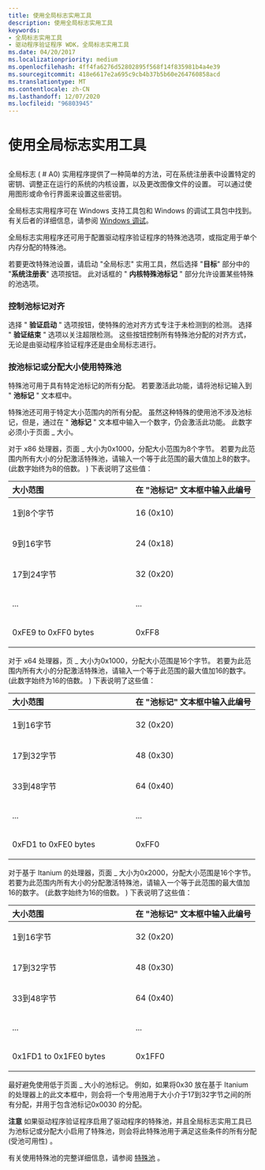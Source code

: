 ```yaml
---
title: 使用全局标志实用工具
description: 使用全局标志实用工具
keywords:
- 全局标志实用工具
- 驱动程序验证程序 WDK，全局标志实用工具
ms.date: 04/20/2017
ms.localizationpriority: medium
ms.openlocfilehash: 4ff4fa6276d52802895f568f14f835981b4a4e39
ms.sourcegitcommit: 418e6617e2a695c9cb4b37b5b60e264760858acd
ms.translationtype: MT
ms.contentlocale: zh-CN
ms.lasthandoff: 12/07/2020
ms.locfileid: "96803945"
---
```

# <a name="using-the-global-flags-utility"></a>使用全局标志实用工具


## <span id="ddk_using_the_global_flags_utility_tools"></span><span id="DDK_USING_THE_GLOBAL_FLAGS_UTILITY_TOOLS"></span>


全局标志 ( # A0) 实用程序提供了一种简单的方法，可在系统注册表中设置特定的密钥、调整正在运行的系统的内核设置，以及更改图像文件的设置。 可以通过使用图形或命令行界面来设置这些密钥。

全局标志实用程序可在 Windows 支持工具包和 Windows 的调试工具包中找到。 有关后者的详细信息，请参阅 [Windows 调试](../debugger/index.md)。

全局标志实用程序还可用于配置驱动程序验证程序的特殊池选项，或指定用于单个内存分配的特殊池。

若要更改特殊池设置，请启动 "全局标志" 实用工具，然后选择 "**目标**" 部分中的 "**系统注册表**" 选项按钮。 此对话框的 " **内核特殊池标记** " 部分允许设置某些特殊的池选项。

### <a name="span-idcontrolling_pool_tag_alignmentspanspan-idcontrolling_pool_tag_alignmentspancontrolling-pool-tag-alignment"></a><span id="controlling_pool_tag_alignment"></span><span id="CONTROLLING_POOL_TAG_ALIGNMENT"></span>控制池标记对齐

选择 " **验证启动** " 选项按钮，使特殊的池对齐方式专注于未检测到的检测。 选择 " **验证结束** " 选项以关注超限检测。 这些按钮控制所有特殊池分配的对齐方式，无论是由驱动程序验证程序还是由全局标志进行。

### <a name="span-idusing_special_pool_by_pool_tag_or_allocation_sizespanspan-idusing_special_pool_by_pool_tag_or_allocation_sizespanusing-special-pool-by-pool-tag-or-allocation-size"></a><span id="using_special_pool_by_pool_tag_or_allocation_size"></span><span id="USING_SPECIAL_POOL_BY_POOL_TAG_OR_ALLOCATION_SIZE"></span>按池标记或分配大小使用特殊池

特殊池可用于具有特定池标记的所有分配。 若要激活此功能，请将池标记输入到 " **池标记** " 文本框中。

特殊池还可用于特定大小范围内的所有分配。 虽然这种特殊的使用池不涉及池标记，但是，通过在 " **池标记** " 文本框中输入一个数字，仍会激活此功能。 此数字必须小于页面 \_ 大小。

对于 x86 处理器，页面 \_ 大小为0x1000，分配大小范围为8个字节。 若要为此范围内所有大小的分配激活特殊池，请输入一个等于此范围的最大值加上8的数字。  (此数字始终为8的倍数。 ) 下表说明了这些值：

<table>
<colgroup>
<col width="50%" />
<col width="50%" />
</colgroup>
<thead>
<tr class="header">
<th align="left">大小范围</th>
<th align="left">在 "池标记" 文本框中输入此编号</th>
</tr>
</thead>
<tbody>
<tr class="odd">
<td align="left"><p>1到8个字节</p></td>
<td align="left"><p>16 (0x10) </p></td>
</tr>
<tr class="even">
<td align="left"><p>9到16字节</p></td>
<td align="left"><p>24 (0x18) </p></td>
</tr>
<tr class="odd">
<td align="left"><p>17到24字节</p></td>
<td align="left"><p>32 (0x20) </p></td>
</tr>
<tr class="even">
<td align="left"><p>...</p></td>
<td align="left"><p>...</p></td>
</tr>
<tr class="odd">
<td align="left"><p>0xFE9 to 0xFF0 bytes</p></td>
<td align="left"><p>0xFF8</p></td>
</tr>
</tbody>
</table>

 

对于 x64 处理器，页 \_ 大小为0x1000，分配大小范围是16个字节。 若要为此范围内所有大小的分配激活特殊池，请输入一个等于此范围的最大值加16的数字。  (此数字始终为16的倍数。 ) 下表说明了这些值：

<table>
<colgroup>
<col width="50%" />
<col width="50%" />
</colgroup>
<thead>
<tr class="header">
<th align="left">大小范围</th>
<th align="left">在 "池标记" 文本框中输入此编号</th>
</tr>
</thead>
<tbody>
<tr class="odd">
<td align="left"><p>1到16字节</p></td>
<td align="left"><p>32 (0x20) </p></td>
</tr>
<tr class="even">
<td align="left"><p>17到32字节</p></td>
<td align="left"><p>48 (0x30) </p></td>
</tr>
<tr class="odd">
<td align="left"><p>33到48字节</p></td>
<td align="left"><p>64 (0x40) </p></td>
</tr>
<tr class="even">
<td align="left"><p>...</p></td>
<td align="left"><p>...</p></td>
</tr>
<tr class="odd">
<td align="left"><p>0xFD1 to 0xFE0 bytes</p></td>
<td align="left"><p>0xFF0</p></td>
</tr>
</tbody>
</table>

 

对于基于 Itanium 的处理器，页面 \_ 大小为0x2000，分配大小范围是16个字节。 若要为此范围内所有大小的分配激活特殊池，请输入一个等于此范围的最大值加16的数字。  (此数字始终为16的倍数。 ) 下表说明了这些值：

<table>
<colgroup>
<col width="50%" />
<col width="50%" />
</colgroup>
<thead>
<tr class="header">
<th align="left">大小范围</th>
<th align="left">在 "池标记" 文本框中输入此编号</th>
</tr>
</thead>
<tbody>
<tr class="odd">
<td align="left"><p>1到16字节</p></td>
<td align="left"><p>32 (0x20) </p></td>
</tr>
<tr class="even">
<td align="left"><p>17到32字节</p></td>
<td align="left"><p>48 (0x30) </p></td>
</tr>
<tr class="odd">
<td align="left"><p>33到48字节</p></td>
<td align="left"><p>64 (0x40) </p></td>
</tr>
<tr class="even">
<td align="left"><p>...</p></td>
<td align="left"><p>...</p></td>
</tr>
<tr class="odd">
<td align="left"><p>0x1FD1 to 0x1FE0 bytes</p></td>
<td align="left"><p>0x1FF0</p></td>
</tr>
</tbody>
</table>

 

最好避免使用低于页面 \_ 大小的池标记。 例如，如果将0x30 放在基于 Itanium 的处理器上的此文本框中，则会将一个专用池用于大小介于17到32字节之间的所有分配，并用于包含池标记0x0030 的分配。

**注意**   如果驱动程序验证程序启用了驱动程序的特殊池，并且全局标志实用工具已为池标记或分配大小启用了特殊池，则会将此特殊池用于满足这些条件的所有分配 (受池可用性) 。

 

有关使用特殊池的完整详细信息，请参阅 [特殊池](special-pool.md) 。

 

